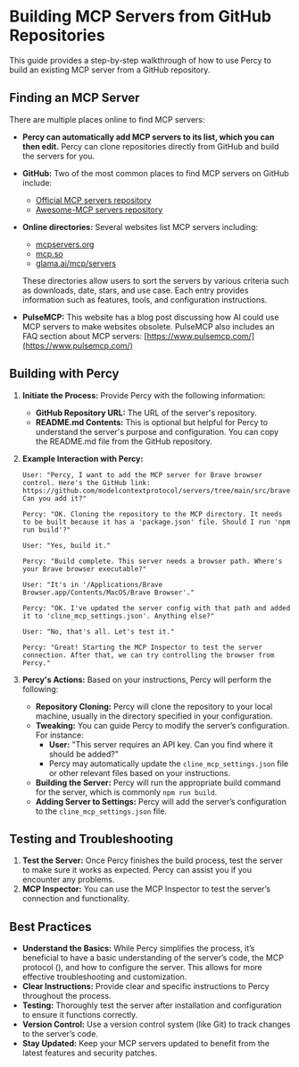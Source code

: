 # Building MCP Servers from GitHub Repositories

This guide provides a step-by-step walkthrough of how to use Percy to build an existing MCP server from a GitHub repository.

## **Finding an MCP Server**

There are multiple places online to find MCP servers:

-   **Percy can automatically add MCP servers to its list, which you can then edit.** Percy can clone repositories directly from GitHub and build the servers for you.
-   **GitHub:** Two of the most common places to find MCP servers on GitHub include:
    -   [Official MCP servers repository](https://github.com/modelcontextprotocol/servers)
    -   [Awesome-MCP servers repository](https://github.com/punkpeye/awesome-mcp-servers)
-   **Online directories:** Several websites list MCP servers including:

    -   [mcpservers.org](https://mcpservers.org/)
    -   [mcp.so](https://mcp.so/)
    -   [glama.ai/mcp/servers](https://glama.ai/mcp/servers)

    These directories allow users to sort the servers by various criteria such as downloads, date, stars, and use case. Each entry provides information such as features, tools, and configuration instructions.

-   **PulseMCP:** This website has a blog post discussing how AI could use MCP servers to make websites obsolete. PulseMCP also includes an FAQ section about MCP servers: [https://www.pulsemcp.com/](https://www.pulsemcp.com/)

## **Building with Percy**

1.  **Initiate the Process:** Provide Percy with the following information:
    -   **GitHub Repository URL:** The URL of the server's repository.
    -   **README.md Contents:** This is optional but helpful for Percy to understand the server's purpose and configuration. You can copy the README.md file from the GitHub repository.
2.  **Example Interaction with Percy:**

    ```
    User: "Percy, I want to add the MCP server for Brave browser control. Here's the GitHub link: https://github.com/modelcontextprotocol/servers/tree/main/src/brave Can you add it?"

    Percy: "OK. Cloning the repository to the MCP directory. It needs to be built because it has a 'package.json' file. Should I run 'npm run build'?"

    User: "Yes, build it."

    Percy: "Build complete. This server needs a browser path. Where's your Brave browser executable?"

    User: "It's in '/Applications/Brave Browser.app/Contents/MacOS/Brave Browser'."

    Percy: "OK. I've updated the server config with that path and added it to 'cline_mcp_settings.json'. Anything else?"

    User: "No, that's all. Let's test it."

    Percy: "Great! Starting the MCP Inspector to test the server connection. After that, we can try controlling the browser from Percy."
    ```

3.  **Percy's Actions:** Based on your instructions, Percy will perform the following:
    -   **Repository Cloning:** Percy will clone the repository to your local machine, usually in the directory specified in your configuration.
    -   **Tweaking:** You can guide Percy to modify the server’s configuration. For instance:
        -   **User:** "This server requires an API key. Can you find where it should be added?"
        -   Percy may automatically update the `cline_mcp_settings.json` file or other relevant files based on your instructions.
    -   **Building the Server:** Percy will run the appropriate build command for the server, which is commonly `npm run build`.
    -   **Adding Server to Settings:** Percy will add the server’s configuration to the `cline_mcp_settings.json` file.

## **Testing and Troubleshooting**

1.  **Test the Server:** Once Percy finishes the build process, test the server to make sure it works as expected. Percy can assist you if you encounter any problems.
2.  **MCP Inspector:** You can use the MCP Inspector to test the server’s connection and functionality.

## **Best Practices**

-   **Understand the Basics:** While Percy simplifies the process, it’s beneficial to have a basic understanding of the server’s code, the MCP protocol (), and how to configure the server. This allows for more effective troubleshooting and customization.
-   **Clear Instructions:** Provide clear and specific instructions to Percy throughout the process.
-   **Testing:** Thoroughly test the server after installation and configuration to ensure it functions correctly.
-   **Version Control:** Use a version control system (like Git) to track changes to the server’s code.
-   **Stay Updated:** Keep your MCP servers updated to benefit from the latest features and security patches.
